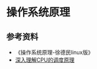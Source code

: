# 操作系统原理


## 参考资料

- 《操作系统原理-徐德民linux版》
- [深入理解CPU的调度原理](https://zhuanlan.zhihu.com/p/449211231?utm_campaign=shareopn&utm_medium=social&utm_oi=1020253709783113728&utm_psn=1674343142022348800&utm_source=wechat_session)